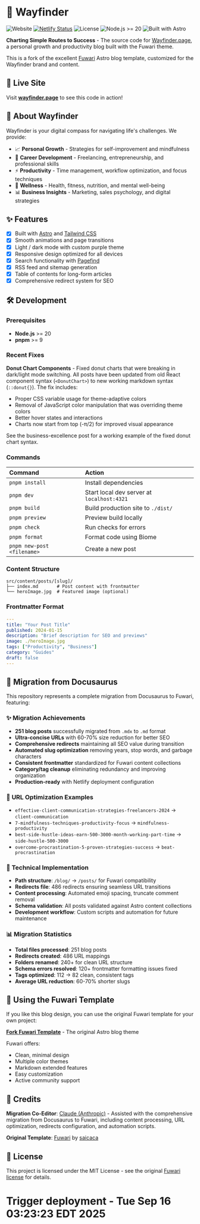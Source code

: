 # 🧭 Wayfinder

![Website](https://img.shields.io/website?url=https%3A//wayfinder.page&style=flat-square)
[![Netlify Status](https://api.netlify.com/api/v1/badges/0960fa68-f10c-464c-a597-9d8dec7af987/deploy-status)](https://app.netlify.com/projects/wayfinderpage/deploys)
![License](https://img.shields.io/badge/license-MIT-blue?style=flat-square)
![Node.js >= 20](https://img.shields.io/badge/node.js-%3E%3D20-brightgreen?style=flat-square)
![Built with Astro](https://img.shields.io/badge/Built%20with-Astro-orange?style=flat-square)

**Charting Simple Routes to Success** - The source code for [Wayfinder.page](https://wayfinder.page), a personal growth and productivity blog built with the Fuwari theme.

This is a fork of the excellent [Fuwari](https://github.com/saicaca/fuwari) Astro blog template, customized for the Wayfinder brand and content.

## 🚀 Live Site

Visit **[wayfinder.page](https://wayfinder.page)** to see this code in action!

## 📖 About Wayfinder

Wayfinder is your digital compass for navigating life's challenges. We provide:

- 📈 **Personal Growth** - Strategies for self-improvement and mindfulness
- 💼 **Career Development** - Freelancing, entrepreneurship, and professional skills
- ⚡ **Productivity** - Time management, workflow optimization, and focus techniques
- 🧘 **Wellness** - Health, fitness, nutrition, and mental well-being
- 📊 **Business Insights** - Marketing, sales psychology, and digital strategies

## ✨ Features

- [x] Built with [Astro](https://astro.build) and [Tailwind CSS](https://tailwindcss.com)
- [x] Smooth animations and page transitions
- [x] Light / dark mode with custom purple theme
- [x] Responsive design optimized for all devices
- [x] Search functionality with [Pagefind](https://pagefind.app/)
- [x] RSS feed and sitemap generation
- [x] Table of contents for long-form articles
- [x] Comprehensive redirect system for SEO

## 🛠️ Development

### Prerequisites

- **Node.js** >= 20
- **pnpm** >= 9

### Recent Fixes

**Donut Chart Components** - Fixed donut charts that were breaking in dark/light mode switching. All posts have been updated from old React component syntax (`<DonutChart>`) to new working markdown syntax (`::donut{}`). The fix includes:

- Proper CSS variable usage for theme-adaptive colors
- Removal of JavaScript color manipulation that was overriding theme colors
- Better hover states and interactions
- Charts now start from top (-π/2) for improved visual appearance

See the business-excellence post for a working example of the fixed donut chart syntax.

### Commands

| Command                    | Action                                     |
| :------------------------- | :----------------------------------------- |
| `pnpm install`             | Install dependencies                       |
| `pnpm dev`                 | Start local dev server at `localhost:4321` |
| `pnpm build`               | Build production site to `./dist/`         |
| `pnpm preview`             | Preview build locally                      |
| `pnpm check`               | Run checks for errors                      |
| `pnpm format`              | Format code using Biome                    |
| `pnpm new-post <filename>` | Create a new post                          |

### Content Structure

```
src/content/posts/[slug]/
├── index.md       # Post content with frontmatter
└── heroImage.jpg  # Featured image (optional)
```

### Frontmatter Format

```yaml
---
title: "Your Post Title"
published: 2024-01-15
description: "Brief description for SEO and previews"
image: ./heroImage.jpg
tags: ["Productivity", "Business"]
category: "Guides"
draft: false
---
```

## 🚚 Migration from Docusaurus

This repository represents a complete migration from Docusaurus to Fuwari, featuring:

### ✨ **Migration Achievements**

- **251 blog posts** successfully migrated from `.mdx` to `.md` format
- **Ultra-concise URLs** with 60-70% size reduction for better SEO
- **Comprehensive redirects** maintaining all SEO value during transition
- **Automated slug optimization** removing years, stop words, and garbage characters
- **Consistent frontmatter** standardized for Fuwari content collections
- **Category/tag cleanup** eliminating redundancy and improving organization
- **Production-ready** with Netlify deployment configuration

### 🎯 **URL Optimization Examples**

- `effective-client-communication-strategies-freelancers-2024` → `client-communication`
- `7-mindfulness-techniques-productivity-focus` → `mindfulness-productivity`
- `best-side-hustle-ideas-earn-500-3000-month-working-part-time` → `side-hustle-500-3000`
- `overcome-procrastination-5-proven-strategies-success` → `beat-procrastination`

### 🔧 **Technical Implementation**

- **Path structure**: `/blog/` → `/posts/` for Fuwari compatibility
- **Redirects file**: 486 redirects ensuring seamless URL transitions
- **Content processing**: Automated emoji spacing, truncate comment removal
- **Schema validation**: All posts validated against Astro content collections
- **Development workflow**: Custom scripts and automation for future maintenance

### 📊 **Migration Statistics**

- **Total files processed**: 251 blog posts
- **Redirects created**: 486 URL mappings
- **Folders renamed**: 240+ for clean URL structure
- **Schema errors resolved**: 120+ frontmatter formatting issues fixed
- **Tags optimized**: 112 → 82 clean, consistent tags
- **Average URL reduction**: 60-70% shorter slugs

## 🎨 Using the Fuwari Template

If you like this blog design, you can use the original Fuwari template for your own project:

**[Fork Fuwari Template](https://github.com/saicaca/fuwari)** - The original Astro blog theme

Fuwari offers:

- Clean, minimal design
- Multiple color themes
- Markdown extended features
- Easy customization
- Active community support

## 👥 Credits

**Migration Co-Editor**: [Claude (Anthropic)](https://claude.ai/code) - Assisted with the comprehensive migration from Docusaurus to Fuwari, including content processing, URL optimization, redirects configuration, and automation scripts.

**Original Template**: [Fuwari](https://github.com/saicaca/fuwari) by [saicaca](https://github.com/saicaca)

## 📄 License

This project is licensed under the MIT License - see the original [Fuwari license](https://github.com/saicaca/fuwari/blob/main/LICENSE) for details.
# Trigger deployment - Tue Sep 16 03:23:23 EDT 2025
